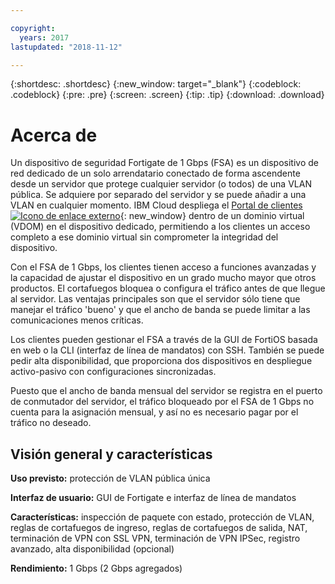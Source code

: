 ```yaml
---

copyright:
  years: 2017
lastupdated: "2018-11-12"

---
```


{:shortdesc: .shortdesc}
{:new_window: target="_blank"}
{:codeblock: .codeblock}
{:pre: .pre}
{:screen: .screen}
{:tip: .tip}
{:download: .download}

# Acerca de

Un dispositivo de seguridad Fortigate de 1 Gbps (FSA) es un dispositivo de red dedicado de un solo arrendatario conectado de forma ascendente desde un servidor que protege cualquier servidor (o todos) de una VLAN pública. Se adquiere por separado del servidor y se puede añadir a una VLAN en cualquier momento.  IBM Cloud despliega el [Portal de clientes ![Icono de enlace externo](../../icons/launch-glyph.svg "Icono de enlace externo")](http://www.fortinet.com/sites/default/files/productdatasheets/FortiGate-300C.pdf){: new_window} dentro de un dominio virtual (VDOM) en el dispositivo dedicado, permitiendo a los clientes un acceso completo a ese dominio virtual sin comprometer la integridad del dispositivo. 

Con el FSA de 1 Gbps, los clientes tienen acceso a funciones avanzadas y la capacidad de ajustar el dispositivo en un grado mucho mayor que otros productos. El cortafuegos bloquea o configura el tráfico antes de que llegue al servidor. Las ventajas principales son que el servidor sólo tiene que manejar el tráfico 'bueno' y que el ancho de banda se puede limitar a las comunicaciones menos críticas. 

Los clientes pueden gestionar el FSA a través de la GUI de FortiOS basada en web o la CLI (interfaz de línea de mandatos) con SSH. También se puede pedir alta disponibilidad, que proporciona dos dispositivos en despliegue activo-pasivo con configuraciones sincronizadas.

Puesto que el ancho de banda mensual del servidor se registra en el puerto de conmutador del servidor, el tráfico bloqueado por el FSA de 1 Gbps no cuenta para la asignación mensual, y así no es necesario pagar por el tráfico no deseado.

## Visión general y características

**Uso previsto:** protección de VLAN pública única

**Interfaz de usuario:** GUI de Fortigate e interfaz de línea de mandatos

**Características:** inspección de paquete con estado, protección de VLAN, reglas de cortafuegos de ingreso, reglas de cortafuegos de salida, NAT, terminación de VPN con SSL VPN, terminación de VPN IPSec, registro avanzado, alta disponibilidad (opcional)

**Rendimiento:** 1 Gbps (2 Gbps agregados)
